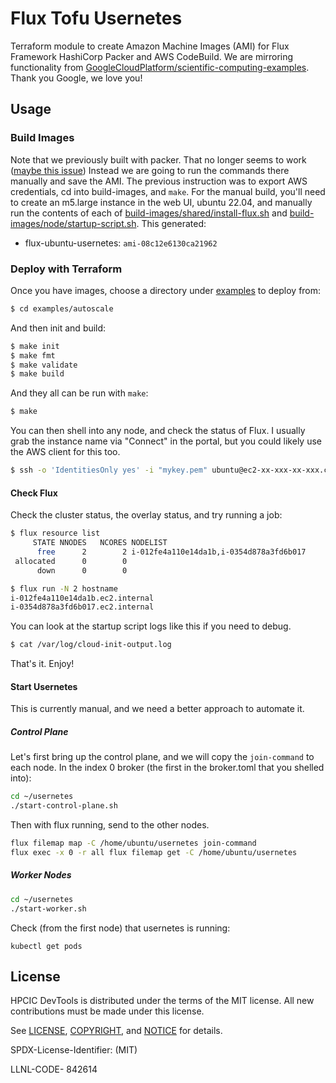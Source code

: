 # Flux Tofu Usernetes

Terraform module to create Amazon Machine Images (AMI) for Flux Framework HashiCorp Packer and AWS CodeBuild.
We are mirroring functionality from [GoogleCloudPlatform/scientific-computing-examples](https://github.com/GoogleCloudPlatform/scientific-computing-examples/tree/openmpi/fluxfw-gcp). Thank you Google, we love you!

## Usage

### Build Images

Note that we previously built with packer. That no longer seems to work ([maybe this issue](https://github.com/hashicorp/packer/issues/8180))
Instead we are going to run the commands there manually and save the AMI. The previous instruction was to export AWS credentials, cd into build-images,
and `make`. For the manual build, you'll need to create an m5.large instance in the web UI, ubuntu 22.04, and manually run the contents of each
of [build-images/shared/install-flux.sh](build-images/shared/install-flux.sh) and [build-images/node/startup-script.sh](build-images/node/startup-script.sh). This generated:


- flux-ubuntu-usernetes: `ami-08c12e6130ca21962`


### Deploy with Terraform

Once you have images, choose a directory under [examples](examples) to deploy from:

```bash
$ cd examples/autoscale
```

And then init and build:

```bash
$ make init
$ make fmt
$ make validate
$ make build
```

And they all can be run with `make`:

```bash
$ make
```

You can then shell into any node, and check the status of Flux. I usually grab the instance
name via "Connect" in the portal, but you could likely use the AWS client for this too.

```bash
$ ssh -o 'IdentitiesOnly yes' -i "mykey.pem" ubuntu@ec2-xx-xxx-xx-xxx.compute-1.amazonaws.com
```

#### Check Flux

Check the cluster status, the overlay status, and try running a job:

```bash
$ flux resource list
     STATE NNODES   NCORES NODELIST
      free      2        2 i-012fe4a110e14da1b,i-0354d878a3fd6b017
 allocated      0        0 
      down      0        0 
```
```bash
$ flux run -N 2 hostname
i-012fe4a110e14da1b.ec2.internal
i-0354d878a3fd6b017.ec2.internal
```

You can look at the startup script logs like this if you need to debug.

```bash
$ cat /var/log/cloud-init-output.log
```

That's it. Enjoy!

#### Start Usernetes

This is currently manual, and we need a better approach to automate it.

##### Control Plane

Let's first bring up the control plane, and we will copy the `join-command` to each node.
In the index 0 broker (the first in the broker.toml that you shelled into):

```bash
cd ~/usernetes
./start-control-plane.sh
```

Then with flux running, send to the other nodes.

```bash
flux filemap map -C /home/ubuntu/usernetes join-command
flux exec -x 0 -r all flux filemap get -C /home/ubuntu/usernetes
```

##### Worker Nodes

```bash
cd ~/usernetes
./start-worker.sh
```

Check (from the first node) that usernetes is running:

```
kubectl get pods
```

## License

HPCIC DevTools is distributed under the terms of the MIT license.
All new contributions must be made under this license.

See [LICENSE](https://github.com/converged-computing/cloud-select/blob/main/LICENSE),
[COPYRIGHT](https://github.com/converged-computing/cloud-select/blob/main/COPYRIGHT), and
[NOTICE](https://github.com/converged-computing/cloud-select/blob/main/NOTICE) for details.

SPDX-License-Identifier: (MIT)

LLNL-CODE- 842614
